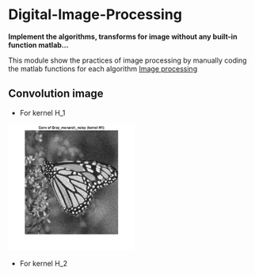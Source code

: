 # Digital-Image-Processing
**Implement the algorithms, transforms for image without any built-in function matlab...**

This module show the practices of image processing by manually coding the matlab functions for each algorithm [Image processing](https://github.com/trungpx/Digital-Image-Processing/)
## Convolution image
* For kernel H_1
<img src="https://github.com/trungpx/Digital-Image-Processing/blob/master/Result%20images/Convolution-K1.png" width="256" height="256" title="Img-conv-kernel-1">

* For kernel H_2

